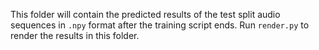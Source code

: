 This folder will contain the predicted results of the test split audio sequences in `.npy` format after the training script ends. Run `render.py` to render the results in this folder.  